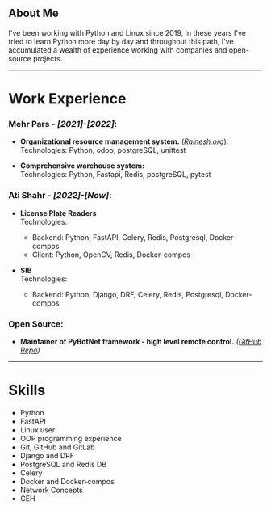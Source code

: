 
## About Me

I've been working with Python and Linux since 2019, In these years I've tried to learn Python more day by day and throughout this path, I've accumulated a wealth of experience working with companies and open-source projects.


---

# Work Experience

### Mehr Pars - *[2021]-[2022]*:
* **Organizational resource management system.** (*[Rainesh.org](https://rainesh.org/)*):\
    Technologies: Python, odoo, postgreSQL, unittest

* **Comprehensive warehouse system:**\
    Technologies: Python, Fastapi, Redis, postgreSQL, pytest

### Ati Shahr - *[2022]-[Now]*:
* **License Plate Readers**\
    Technologies: 
    * Backend: Python, FastAPI, Celery, Redis, Postgresql, Docker-compos
    * Client: Python, OpenCV, Redis, Docker-compos

* **SIB**\
    Technologies: 
    * Backend: Python, Django, DRF, Celery, Redis, Postgresql, Docker-compos

### Open Source:
* **Maintainer of PyBotNet framework - high level remote control.** 
    *([GitHub Repo](https://github.com/onionj/pybotnet))*


---
# Skills

* Python
* FastAPI
* Linux user
* OOP programming experience
* Git, GitHub and GitLab
* Django and DRF
* PostgreSQL and Redis DB
* Celery
* Docker and Docker-compos
* Network Concepts‍‍‍
* CEH
